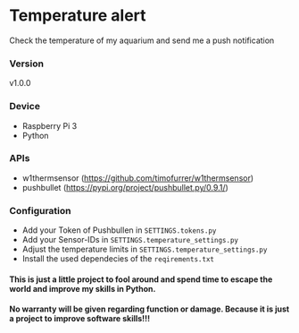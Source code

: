 

# Temperature alert
Check the temperature of my aquarium and send me a push notification

### Version
v1.0.0

### Device
* Raspberry Pi 3
* Python

### APIs
* w1thermsensor (https://github.com/timofurrer/w1thermsensor)
* pushbullet (https://pypi.org/project/pushbullet.py/0.9.1/)

### Configuration
* Add your Token of Pushbullen in `SETTINGS.tokens.py`
* Add your Sensor-IDs in `SETTINGS.temperature_settings.py`
* Adjust the temperature limits in `SETTINGS.temperature_settings.py`
* Install the used dependecies of the `reqirements.txt`

#### This is just a little project to fool around and spend time to escape the world and improve my skills in Python.

#### No warranty will be given regarding function or damage. Because it is just a project to improve software skills!!!